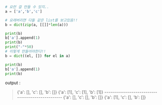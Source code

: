 ```python
# 요런 걸 만들 수 있지..
a = ['a','b','c']

# 요래버리면 다들 같은 list를 보고있음!!
b = dict(zip(a, [[]]*len(a)))

print(b)
b['a'].append(1)
print(b)
print("-"*50)
# 이렇게 만들어야한다!!
b = dict((el, []) for el in a)

print(b)
b['a'].append(1)
print(b)
```

output :
> {'a': [], 'c': [], 'b': []}
{'a': [1], 'c': [1], 'b': [1]}
\--------------------------------------------------
{'a': [], 'c': [], 'b': []}
{'a': [1], 'c': [], 'b': []}